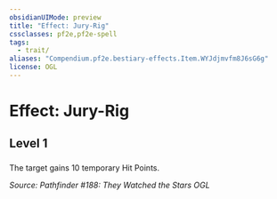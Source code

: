 ```yaml
---
obsidianUIMode: preview
title: "Effect: Jury-Rig"
cssclasses: pf2e,pf2e-spell
tags:
  - trait/
aliases: "Compendium.pf2e.bestiary-effects.Item.WYJdjmvfm8J6sG6g"
license: OGL
---
```

# Effect: Jury-Rig
## Level 1
### 






The target gains 10 temporary Hit Points.

*Source: Pathfinder #188: They Watched the Stars*
*OGL*